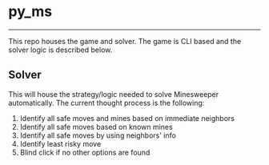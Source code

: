 # py_ms #

- - - -

This repo houses the game and solver. The game is CLI based and the solver logic is described below.

## Solver ##

This will house the strategy/logic needed to solve Minesweeper automatically. The current thought process is the following:
1. Identify all safe moves and mines based on immediate neighbors
2. Identify all safe moves based on known mines
3. Identify all safe moves by using neighbors' info
4. Identify least risky move
5. Blind click if no other options are found
